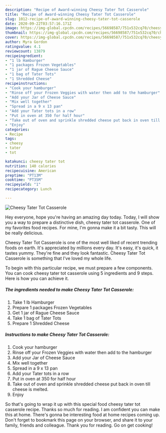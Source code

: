 ```yaml
---
description: "Recipe of Award-winning Cheesy Tater Tot Casserole"
title: "Recipe of Award-winning Cheesy Tater Tot Casserole"
slug: 1012-recipe-of-award-winning-cheesy-tater-tot-casserole
date: 2020-09-22T03:57:16.171Z
image: https://img-global.cpcdn.com/recipes/56698587/751x532cq70/cheesy-tater-tot-casserole-recipe-main-photo.jpg
thumbnail: https://img-global.cpcdn.com/recipes/56698587/751x532cq70/cheesy-tater-tot-casserole-recipe-main-photo.jpg
cover: https://img-global.cpcdn.com/recipes/56698587/751x532cq70/cheesy-tater-tot-casserole-recipe-main-photo.jpg
author: Myra Gordon
ratingvalue: 4.1
reviewcount: 13879
recipeingredient:
- "1 lb Hamburger"
- "1 packages Frozen Vegetables"
- "1 jar of Rague Cheese Sauce"
- "1 bag of Tater Tots"
- "1 Shredded Cheese"
recipeinstructions:
- "Cook your hamburger"
- "Rinse off your Frozen Veggies with water then add to the hamburger"
- "Add your Jar of Cheese Sauce"
- "Mix well together"
- "Spread in a 9 x 13 pan"
- "Add your Tater tots in a row"
- "Put in oven at 350 for half hour"
- "Take out of oven and sprinkle shredded cheese put back in oven till cheese is melted."
- "Enjoy"
categories:
- Recipe
tags:
- cheesy
- tater
- tot

katakunci: cheesy tater tot 
nutrition: 140 calories
recipecuisine: American
preptime: "PT13M"
cooktime: "PT35M"
recipeyield: "1"
recipecategory: Lunch

---
```



![Cheesy Tater Tot Casserole](https://img-global.cpcdn.com/recipes/56698587/751x532cq70/cheesy-tater-tot-casserole-recipe-main-photo.jpg)

Hey everyone, hope you're having an amazing day today. Today, I will show you a way to prepare a distinctive dish, cheesy tater tot casserole. One of my favorites food recipes. For mine, I'm gonna make it a bit tasty. This will be really delicious.



Cheesy Tater Tot Casserole is one of the most well liked of recent trending foods on earth. It's appreciated by millions every day. It's easy, it's quick, it tastes yummy. They're fine and they look fantastic. Cheesy Tater Tot Casserole is something that I've loved my whole life.


To begin with this particular recipe, we must prepare a few components. You can cook cheesy tater tot casserole using 5 ingredients and 9 steps. Here is how you can achieve it.

<!--inarticleads1-->

##### The ingredients needed to make Cheesy Tater Tot Casserole:

1. Take 1 lb Hamburger
1. Prepare 1 packages Frozen Vegetables
1. Get 1 jar of Rague Cheese Sauce
1. Take 1 bag of Tater Tots
1. Prepare 1 Shredded Cheese




<!--inarticleads2-->

##### Instructions to make Cheesy Tater Tot Casserole:

1. Cook your hamburger
1. Rinse off your Frozen Veggies with water then add to the hamburger
1. Add your Jar of Cheese Sauce
1. Mix well together
1. Spread in a 9 x 13 pan
1. Add your Tater tots in a row
1. Put in oven at 350 for half hour
1. Take out of oven and sprinkle shredded cheese put back in oven till cheese is melted.
1. Enjoy




So that's going to wrap it up with this special food cheesy tater tot casserole recipe. Thanks so much for reading. I am confident you can make this at home. There's gonna be interesting food at home recipes coming up. Don't forget to bookmark this page on your browser, and share it to your family, friends and colleague. Thank you for reading. Go on get cooking!
